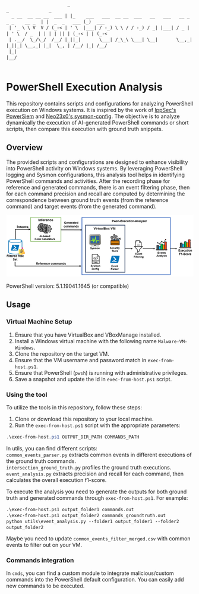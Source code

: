 ```                                                                                                 

                       _                                                              _               _
  _ __  __ __ __  ___ | |_    ___   ___  __ __  ___   __   ___   __ _   _ _    __ _  | |  _  _   ___ (_)  ___
 | '_ \ \ V  V / (_-< | ' \  |___| / -_) \ \ / / -_) / _| |___| / _ |  | ' \  / _  | | | | || | (_-< | | (_-<
 | .__/  \_/\_/  /__/ |_||_|       \___| /_\_\ \___| \__|       \__,_| |_||_| \__,_| |_|  \_, | /__/ |_| /__/
 |_|                                                                                      |__/


```

# PowerShell Execution Analysis

This repository contains scripts and configurations for analyzing PowerShell execution on Windows systems. It is inspired by the work of [IppSec's PowerSiem](https://github.com/IppSec/PowerSiem) and [Neo23x0's sysmon-config](https://github.com/Neo23x0/sysmon-config). The objective is to analyze dynamically the execution of AI-generated PowerShell commands or short scripts, then compare this execution with ground truth snippets.

## Overview

The provided scripts and configurations are designed to enhance visibility into PowerShell activity on Windows systems. By leveraging PowerShell logging and Sysmon configurations, this analysis tool helps in identifying PowerShell commands and activities. After the recording phase for reference and generated commands, there is an event filtering phase, then for each command precision and recall are computed by determining the correspondence between ground truth events (from the reference command) and target events (from the generated command). 

![Overview](https://github.com/cridin1/pwsh-execution-analysis/blob/main/exec-analysis.png)

PowerShell version: 5.1.19041.1645 (or compatible)

## Usage

### Virtual Machine Setup
1. Ensure that you have VirtualBox and VBoxManage installed.
2. Install a Windows virtual machine with the following name `Malware-VM-Windows`.
3. Clone the repository on the target VM.
4. Ensure that the VM username and password match in `exec-from-host.ps1`.
5. Ensure that PowerShell (`pwsh`) is running with administrative privileges.
6. Save a snapshot and update the id in `exec-from-host.ps1` script.

### Using the tool
To utilize the tools in this repository, follow these steps:
1. Clone or download this repository to your local machine.
2. Run the `exec-from-host.ps1` script with the appropriate parameters:

```PowerShell
.\exec-from-host.ps1 OUTPUT_DIR_PATH COMMANDS_PATH
```

In utils, you can find different scripts: <br />
`common_events_parser.py` extracts common events in different executions of the ground truth commands.<br />
`intersection_ground_truth.py` profiles the ground truth executions.<br />
`event_analysis.py` extracts precision and recall for each command, then calculates the overall execution f1-score.<br />

To execute the analysis you need to generate the outputs for both ground truth and generated commands through `exec-from-host.ps1`. For example: <br />
```
.\exec-from-host.ps1 output_folder1 commands.out
.\exec-from-host.ps1 output_folder2 commands_groundtruth.out
python utils\event_analysis.py --folder1 output_folder1 --folder2 output_folder2
```

Maybe you need to update `common_events_filter_merged.csv` with common events to filter out on your VM.

### Commands integration
In `cmds`, you can find a custom module to integrate malicious/custom commands into the PowerShell default configuration. You can easily add new commands to be executed.
